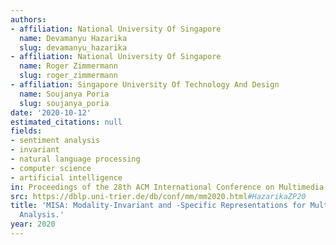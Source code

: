 ```yaml
---
authors:
- affiliation: National University Of Singapore
  name: Devamanyu Hazarika
  slug: devamanyu_hazarika
- affiliation: National University Of Singapore
  name: Roger Zimmermann
  slug: roger_zimmermann
- affiliation: Singapore University Of Technology And Design
  name: Soujanya Poria
  slug: soujanya_poria
date: '2020-10-12'
estimated_citations: null
fields:
- sentiment analysis
- invariant
- natural language processing
- computer science
- artificial intelligence
in: Proceedings of the 28th ACM International Conference on Multimedia
src: https://dblp.uni-trier.de/db/conf/mm/mm2020.html#HazarikaZP20
title: 'MISA: Modality-Invariant and -Specific Representations for Multimodal Sentiment
  Analysis.'
year: 2020
---
```

